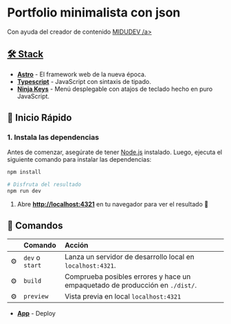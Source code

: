 
# Portfolio minimalista con json

<p>
Con ayuda del creador de contenido  <a href="https://github.com/midudev/minimalist-portfolio-json/blob/main/README.md?plain=1/"> MIDUDEV /a>
</p>

## 🛠️ Stack

- [**Astro**](https://astro.build/) - El framework web de la nueva época.
- [**Typescript**](https://www.typescriptlang.org/) - JavaScript con sintaxis de tipado.
- [**Ninja Keys**](https://github.com/ssleptsov/ninja-keys) - Menú desplegable con atajos de teclado hecho en puro JavaScript.

## 🚀 Inicio Rápido

### 1. Instala las dependencias

Antes de comenzar, asegúrate de tener [Node.js](https://nodejs.org/) instalado. Luego, ejecuta el siguiente comando para instalar las dependencias:

```bash
npm install

# Disfruta del resultado
npm run dev
```

1. Abre [**http://localhost:4321**](http://localhost:4321/) en tu navegador para ver el resultado 🚀


## 🧞 Comandos

|     | Comando          | Acción                                        |
| :-- | :--------------- | :-------------------------------------------- |
| ⚙️  | `dev` o `start` | Lanza un servidor de desarrollo local en  `localhost:4321`.  |
| ⚙️  | `build`          | Comprueba posibles errores y hace un empaquetado de producción en `./dist/`.      |
| ⚙️  | `preview`        | Vista previa en local `localhost:4321` |

- [**App**](https://main--json-portfolio.netlify.app/) - Deploy